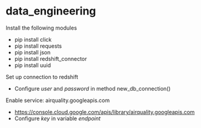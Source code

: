 # data_engineering

Install the following modules
- pip install click
- pip install requests
- pip install json
- pip install redshift_connector
- pip install uuid

Set up connection to redshift
- Configure _user_ and _password_ in method new_db_connection()

Enable service: airquality.googleapis.com
- https://console.cloud.google.com/apis/library/airquality.googleapis.com
- Configure _key_ in variable _endpoint_
